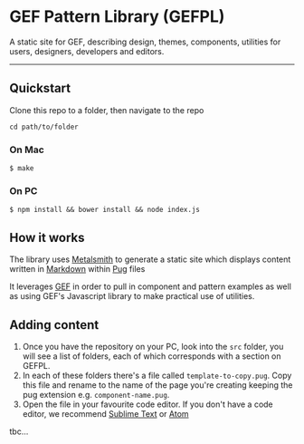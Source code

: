 # GEF Pattern Library (GEFPL)

A static site for GEF, describing design, themes, components, utilities for users, designers, developers and editors. 

---

## Quickstart

Clone this repo to a folder, then navigate to the repo

`cd path/to/folder`

### On Mac

`$ make`

### On PC

`$ npm install && bower install && node index.js`

## How it works

The library uses [Metalsmith](http://metalsmith.io) to generate a static site which displays content written in [Markdown](https://github.com/adam-p/markdown-here/wiki/Markdown-Cheatsheet) within [Pug](http://pugj.org) files

It leverages [GEF](https://bitbucket.org/dec-ce/gef) in order to pull in component and pattern examples as well as using GEF's Javascript library to make practical use of utilities.

## Adding content

1. Once you have the repository on your PC, look into the `src` folder, you will see a list of folders, each of which corresponds with a section on GEFPL. 
2. In each of these folders there's a file called `template-to-copy.pug`. Copy this file and rename to the name of the page you're creating keeping the pug extension e.g. `component-name.pug`.
3. Open the file in your favourite code editor. If you don't have a code editor, we recommend [Sublime Text]() or [Atom]()

tbc...